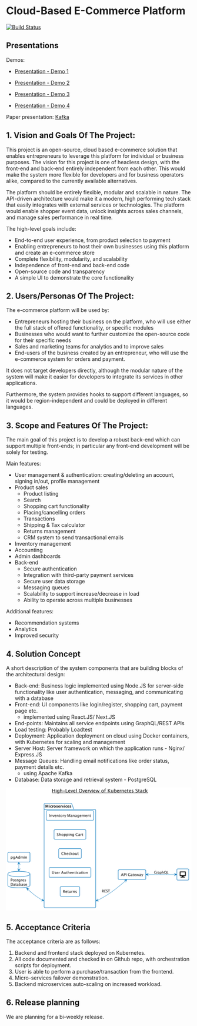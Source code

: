 Cloud-Based E-Commerce Platform
====================================

[![Build Status](https://travis-ci.org/BU-NU-CLOUD-F19/Cloud_Based_E-Commerce_Platform.svg?branch=master)](https://travis-ci.org/BU-NU-CLOUD-F19/Cloud_Based_E-Commerce_Platform)

## Presentations
Demos:

* [Presentation - Demo 1](https://docs.google.com/presentation/d/1TYmVYvuYqNWoOj4FwtnGaxnmtSnmXSqMxC14MutpX2s/edit?usp=sharing)

* [Presentation - Demo 2](https://docs.google.com/presentation/d/1pIByj3ZFKsxwYGMkZmbblarH8IQ_82dd2DG20eF9ZoQ/edit?usp=sharing)

* [Presentation - Demo 3](https://docs.google.com/presentation/d/1y8UFQk24xiic3kDdEQJf4XNuVcRz4E9o73lxcjVV5q0/edit?usp=sharing)

* [Presentation - Demo 4](https://docs.google.com/presentation/d/1HYA-NcBYhKcqQb_2hXY_uLIjA32a3Ii8SxGgHjhN5ok/edit?usp=sharing)

Paper presentation: [Kafka](https://docs.google.com/presentation/d/1zpvOEwlpvICcFjsk3VjvMrjJyT14KJtdswHrt5g4bF8/edit?usp=sharing)

## 1. Vision and Goals Of The Project:
This project is an open-source, cloud based e-commerce solution that enables entrepreneurs to leverage this platform for individual or business purposes.
The vision for this project is one of headless design, with the front-end and back-end entirely independent from each other.
This would make the system more flexible for developers and for business operators alike, compared to the currently available alternatives.

The platform should be entirely flexible, modular and scalable in nature.
The API-driven architecture would make it a modern, high performing tech stack that easily integrates with external services or technologies.
The platform would enable shopper event data, unlock insights across sales channels, and manage sales performance in real time.

The high-level goals include:

* End-to-end user experience, from product selection to payment
* Enabling entrepreneurs to host their own businesses using this platform and create an e-commerce store
* Complete flexibility, modularity, and scalability
* Independence of front-end and back-end code
* Open-source code and transparency
* A simple UI to demonstrate the core functionality

## 2. Users/Personas Of The Project:
The e-commerce platform will be used by:

* Entrepreneurs hosting their business on the platform, who will use either the full stack of offered functionality, or specific modules
* Businesses who would want to further customize the open-source code for their specific needs
* Sales and marketing teams for analytics and to improve sales
* End-users of the business created by an entrepreneur, who will use the e-commerce system for orders and payment.

It does not target developers directly, although the modular nature of the system will make it easier for developers to integrate its services in other applications.

Furthermore, the system provides hooks to support different languages, so it would be region-independent and could be deployed in different languages.

## 3. Scope and Features Of The Project:
The main goal of this project is to develop a robust back-end which can support multiple front-ends; in particular any front-end development will be solely for testing.

Main features:

* User management & authentication: creating/deleting an account, signing in/out, profile management
* Product sales
  * Product listing
  * Search
  * Shopping cart functionality
  * Placing/cancelling orders
  * Transactions
  * Shipping & Tax calculator
  * Returns management
  * CRM system to send transactional emails
* Inventory management
* Accounting
* Admin dashboards
* Back-end
  * Secure authentication
  * Integration with third-party payment services
  * Secure user data storage
  * Messaging queues
  * Scalability to support increase/decrease in load
  * Ability to operate across multiple businesses

Additional features:

* Recommendation systems
* Analytics
* Improved security

## 4. Solution Concept
A short description of the system components that are building blocks of the architectural design:

* Back-end: Business logic implemented using Node.JS for server-side functionality like user authentication, messaging, and communicating with a database
* Front-end: UI components like login/register, shopping cart, payment page etc.
  * implemented using React.JS/ Next.JS
* End-points: Maintains all service endpoints using GraphQL/REST APIs
* Load testing: Probably Loadtest
* Deployment: Application deployment on cloud using Docker containers, with Kubernetes for scaling and management
* Server Host: Server framework on which the application runs - Nginx/ Express.JS
* Message Queues: Handling email notifications like order status, payment details etc.
  * using Apache Kafka
* Database: Data storage and retrieval system - PostgreSQL

![High-level overview of stack](img/hl_stack_overview.png)

## 5. Acceptance Criteria

The acceptance criteria are as follows:

1. Backend and frontend stack deployed on Kubernetes.
2. All code documented and checked in on Github repo, with orchestration scripts for deployment.
3. User is able to perform a purchase/transaction from the frontend.
4. Micro-services failover demonstration.
5. Backend microservices auto-scaling on increased workload.

## 6. Release planning
We are planning for a bi-weekly release.
